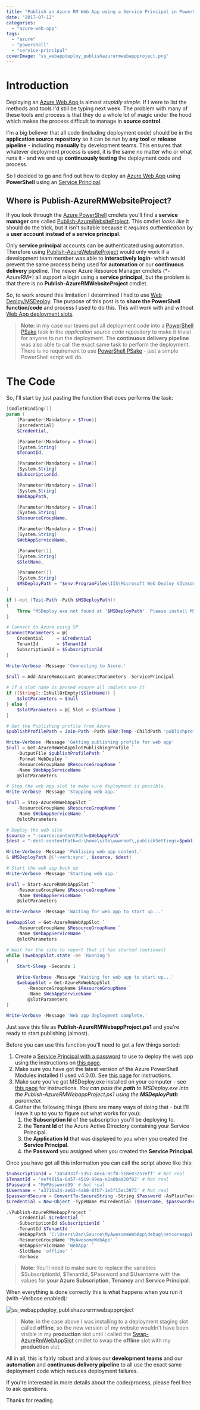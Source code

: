 ```yaml
---
title: "Publish an Azure RM Web App using a Service Principal in PowerShell"
date: "2017-07-12"
categories:
  - "azure-web-app"
tags:
  - "azure"
  - "powershell"
  - "service-principal"
coverImage: "ss_webappdeploy_publishazurermwebappproject.png"
---
```


# Introduction

Deploying an [Azure Web App](https://azure.microsoft.com/en-us/services/app-service/web/) is almost _stupidly simple._ If I were to list the methods and tools I'd still be typing next week. The problem with many of these tools and process is that they do a whole lot of magic under the hood which makes the process difficult to manage in **source control**.

I'm a big believer that all code (including deployment code) should be in the **application source repository** so it can be run by **any tool** or **release pipeline** - including **manually** by development teams. This ensures that whatever deployment process is used, it is the same no matter who or what runs it - and we end up **continuously testing** the deployment code and process.

So I decided to go and find out how to deploy an [Azure Web App](https://azure.microsoft.com/en-us/services/app-service/web/) using **PowerShell** using an [Service Principal](https://docs.microsoft.com/en-us/azure/active-directory/develop/active-directory-application-objects).

## Where is Publish-AzureRMWebsiteProject?

If you look through the [Azure PowerShell](https://docs.microsoft.com/en-us/powershell/azure/overview?view=azurermps-4.1.0) cmdlets you'll find a **service manager** one called [Publish-AzureWebsiteProject](https://docs.microsoft.com/en-us/powershell/module/azure/publish-azurewebsiteproject?view=azuresmps-4.0.0). This cmdlet _looks like_ it should do the trick, but it isn't suitable because it _requires authentication_ by a **user account** **instead of a service principal**.

Only **service principal** accounts can be authenticated using automation. Therefore using [Publish-AzureWebsiteProject](https://docs.microsoft.com/en-us/powershell/module/azure/publish-azurewebsiteproject?view=azuresmps-4.0.0) would only work if a development team member was able to **interactively login**\- which would prevent the same process being used for **automation** or our **continuous delivery** pipeline. The newer Azure Resource Manager cmdlets (\*-AzureRM\*) all support a login using a **service principal**, but the problem is that there is no **Publish-AzureRMWebsiteProject** cmdlet.

So, to work around this limitation I determined I had to use [Web Deploy/MSDeploy](https://www.iis.net/downloads/microsoft/web-deploy). The purpose of this post is to **share the PowerShell function/code** and process I used to do this. This will work with and without [Web App deployment slots](https://docs.microsoft.com/en-us/azure/app-service-web/web-sites-staged-publishing).

> **Note:** in my case our teams put all deployment code into a [PowerShell PSake](https://github.com/psake/psake) task in the _application source code repository_ to make it trivial for anyone to run the deployment. The **continuous delivery pipeline** was also able to call the exact same task to perform the deployment. There is no requirement to use [PowerShell PSake](https://github.com/psake/psake) - just a simple PowerShell script will do.

# The Code

So, I'll start by just pasting the function that does performs the task:


```powershell
[CmdletBinding()]
param (
    [Parameter(Mandatory = $True)]
    [pscredential]
    $Credential,

    [Parameter(Mandatory = $True)]
    [System.String]
    $TenantId,

    [Parameter(Mandatory = $True)]
    [System.String]
    $SubscriptionId,

    [Parameter(Mandatory = $True)]
    [System.String]
    $WebAppPath,

    [Parameter(Mandatory = $True)]
    [System.String]
    $ResourceGroupName,

    [Parameter(Mandatory = $True)]
    [System.String]
    $WebAppServiceName,

    [Parameter()]
    [System.String]
    $SlotName,

    [Parameter()]
    [System.String]
    $MSDeployPath = "$env:ProgramFiles\IIS\Microsoft Web Deploy V3\msdeploy.exe"
)

if (-not (Test-Path -Path $MSDeployPath))
{
    Throw "MSDeploy.exe not found at '$MSDeployPath'. Please install MSDeploy or specify the path to MSDeploy.exe on this system."
}

# Connect to Azure using SP
$connectParameters = @{
    Credential     = $Credential
    TenantId       = $TenantId
    SubscriptionId = $SubscriptionId
}

Write-Verbose -Message 'Connecting to Azure.'

$null = Add-AzureRmAccount @connectParameters -ServicePrincipal
  
# If a slot name is passed ensure all cmdlets use it
if ([String]::IsNullOrEmpty($SlotName)) {
    $slotParameters = $null
} else {
    $slotParameters = @{ Slot = $SlotName }
}

# Get the Publishing profile from Azure
$publishProfilePath = Join-Path -Path $ENV:Temp -ChildPath 'publishprofile.xml'

Write-Verbose -Message 'Getting publishing profile for web app'
$null = Get-AzureRmWebAppSlotPublishingProfile `
    -OutputFile $publishProfilePath `
    -Format WebDeploy `
    -ResourceGroupName $ResourceGroupName `
    -Name $WebAppServiceName `
    @slotParameters

# Stop the web app slot to make sure deployment is possible.
Write-Verbose -Message 'Stopping web app.'

$null = Stop-AzureRmWebAppSlot `
    -ResourceGroupName $ResourceGroupName `
    -Name $WebAppServiceName `
    @slotParameters

# Deploy the web site
$source = "-source:contentPath=$WebAppPath"
$dest = "-dest:contentPath=d:\home\site\wwwroot\,publishSettings=$publishProfilePath"

Write-Verbose -Message 'Publising web app content.'
& $MSDeployPath @('-verb:sync', $source, $dest)

# Start the web app back up
Write-Verbose -Message 'Starting web app.'

$null = Start-AzureRmWebAppSlot `
    -ResourceGroupName $ResourceGroupName `
    -Name $WebAppServiceName `
    @slotParameters

Write-Verbose -Message 'Waiting for web app to start up...'

$webappSlot = Get-AzureRmWebAppSlot `
    -ResourceGroupName $ResourceGroupName `
    -Name $WebAppServiceName `
    @slotParameters

# Wait for the site to report that it has started (optional)
while ($webappSlot.state -ne 'Running')
{
    Start-Sleep -Seconds 1

    Write-Verbose -Message 'Waiting for web app to start up...'
    $webappSlot = Get-AzureRmWebAppSlot `
        -ResourceGroupName $ResourceGroupName `
        -Name $WebAppServiceName `
        @slotParameters
}

Write-Verbose -Message 'Web app deployment complete.'
```

Just save this file as **Publish-AzureRMWebappProject.ps1** and you're ready to start publishing (almost).

Before you can use this function you'll need to get a few things sorted:

1. Create a [Service Principal with a password](https://docs.microsoft.com/en-us/azure/azure-resource-manager/resource-group-authenticate-service-principal#create-service-principal-with-password) to use to deploy the web app using the instructions on [this page](https://docs.microsoft.com/en-us/azure/azure-resource-manager/resource-group-authenticate-service-principal#create-service-principal-with-password).
2. Make sure you have got the latest version of the Azure PowerShell Modules installed (I used v4.0.0). See [this page](https://docs.microsoft.com/en-us/powershell/azure/install-azurerm-ps?view=azurermps-4.1.0) for instructions.
3. Make sure you've got MSDeploy.exe installed on your computer - see [this page](https://www.iis.net/downloads/microsoft/web-deploy) for instructions. _You can pass the **path** to MSDeploy.exe into the Publish-AzureRMWebappProject.ps1 using the **MSDeployPath** parameter._
4. Gather the following things (there are many ways of doing that - but I'll leave it up to you to figure out what works for you):
    1. the **Subscription Id** of the subscription you'll be deploying to.
    2. the **Tenant Id** of the Azure Active Directory containing your Service Principal.
    3. the **Application Id** that was displayed to you when you created the **Service Principal**.
    4. the **Password** you assigned when you created the **Service Principal**.

Once you have got all this information you can call the script above like this:


```powershell
$SubscriptionId = '3a54931f-5351-4ec4-9cf8-518e03257eff' # Not real
$TenantId = 'eef4615a-8a57-4519-99ea-e2a8bad20f82' # Not real
$Password = 'MyP@ssword99' # Not real
$Username = 'a3716a34-ae63-4ab8-8fb7-1e5f15ec3975' # Not real
$passwordSecure = ConvertTo-SecureString -String $Password -AsPlainText -Force
$Credential = New-Object -TypeName PSCredential ($Username, $passwordSecure)

.\Publish-AzureRMWebappProject `
    -Credential $Credential `
    -SubscriptionId $SubscriptionId `
    -TenantId $TenantId `
    -WebAppPath 'C:\Users\Dan\Source\MyAwesomeWebApp\debug\netcoreapp1.1\publish' `
    -ResourceGroupName 'MyAwesomeWebApp' `
    -WebAppServiceName 'WebApp' `
    -SlotName 'offline' `
    -Verbose
```

> **Note:** You'll need to make sure to replace the variables $SubscriptionId, $TenantId, $Password and $Username with the values for **your Azure Subscription**, **Tenancy** and **Service Principal**.

When everything is done correctly this is what happens when you run it (with -Verbose enabled):

![ss_webappdeploy_publishazurermwebappproject](/images/ss_webappdeploy_publishazurermwebappproject.png)

> **Note**: in the case above I was installing to a deployment staging slot called **offline**, so the new version of my website wouldn't have been visible in my **production** slot until I called the [Swap-AzureRmWebAppSlot](https://docs.microsoft.com/en-us/powershell/module/azurerm.websites/switch-azurermwebappslot?view=azurermps-4.1.0) cmdlet to swap the **offline** slot with my **production** slot.

All in all, this is fairly robust and allows our **development teams** and our **automation** and **continuous delivery pipeline** to all use the exact same deployment code which reduces deployment failures.

If you're interested in more details about the code/process, please feel free to ask questions.

Thanks for reading.


